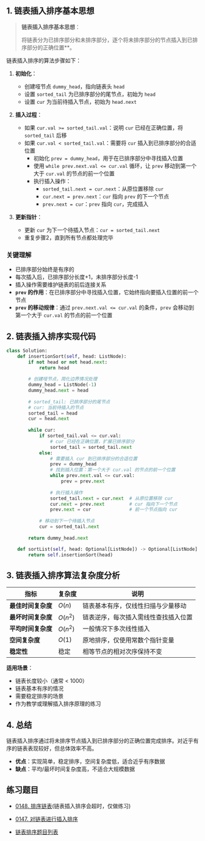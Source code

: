 

## 1. 链表插入排序基本思想

> **链表插入排序基本思想**：
> 
> 将链表分为已排序部分和未排序部分，逐个将未排序部分的节点插入到已排序部分的正确位置**。

链表插入排序的算法步骤如下：

1. **初始化**：
   - 创建哑节点 `dummy_head`，指向链表头 `head`
   - 设置 `sorted_tail` 为已排序部分的尾节点，初始为 `head`
   - 设置 `cur` 为当前待插入节点，初始为 `head.next`

2. **插入过程**：
   - 如果 `cur.val >= sorted_tail.val`：说明 `cur` 已经在正确位置，将 `sorted_tail` 后移
   - 如果 `cur.val < sorted_tail.val`：需要将 `cur` 插入到已排序部分的合适位置
      - 初始化 `prev = dummy_head`，用于在已排序部分中寻找插入位置
      - 使用 `while prev.next.val <= cur.val` 循环，让 `prev` 移动到第一个大于 `cur.val` 的节点的前一个位置
      - 执行插入操作：
         - `sorted_tail.next = cur.next`：从原位置移除 `cur`
         - `cur.next = prev.next`：`cur` 指向 `prev` 的下一个节点
         - `prev.next = cur`：`prev` 指向 `cur`，完成插入

3. **更新指针**：
   - 更新 `cur` 为下一个待插入节点：`cur = sorted_tail.next`
   - 重复步骤2，直到所有节点都处理完毕

### 关键理解

- 已排序部分始终是有序的
- 每次插入后，已排序部分长度+1，未排序部分长度-1
- 插入操作需要维护链表的前后连接关系
- **`prev` 的作用**：在已排序部分中寻找插入位置，它始终指向要插入位置的前一个节点
- **`prev` 的移动规律**：通过 `prev.next.val <= cur.val` 的条件，`prev` 会移动到第一个大于 `cur.val` 的节点的前一个位置

## 2. 链表插入排序实现代码

```python
class Solution:
    def insertionSort(self, head: ListNode):
        if not head or not head.next:
            return head
        
        # 创建哑节点，简化边界情况处理
        dummy_head = ListNode(-1)
        dummy_head.next = head
        
        # sorted_tail: 已排序部分的尾节点
        # cur: 当前待插入的节点
        sorted_tail = head
        cur = head.next 
        
        while cur:
            if sorted_tail.val <= cur.val:
                # cur 已经在正确位置，扩展已排序部分
                sorted_tail = sorted_tail.next 
            else:
                # 需要插入 cur 到已排序部分的合适位置
                prev = dummy_head
                # 找到插入位置：第一个大于 cur.val 的节点的前一个位置
                while prev.next.val <= cur.val:
                    prev = prev.next
                
                # 执行插入操作
                sorted_tail.next = cur.next  # 从原位置移除 cur
                cur.next = prev.next         # cur 指向下一个节点
                prev.next = cur              # 前一个节点指向 cur
            
            # 移动到下一个待插入节点
            cur = sorted_tail.next 
        
        return dummy_head.next

    def sortList(self, head: Optional[ListNode]) -> Optional[ListNode]:
        return self.insertionSort(head)
```

## 3. 链表插入排序算法复杂度分析

| 指标 | 复杂度 | 说明 |
|------|--------|------|
| **最佳时间复杂度** | $O(n)$ | 链表基本有序，仅线性扫描与少量移动 |
| **最坏时间复杂度** | $O(n^2)$ | 链表逆序，每次插入需线性查找插入位置 |
| **平均时间复杂度** | $O(n^2)$ | 一般情况下多次线性插入 |
| **空间复杂度** | $O(1)$ | 原地排序，仅使用常数个指针变量 |
| **稳定性** | 稳定 | 相等节点的相对次序保持不变 |

**适用场景**：

- 链表长度较小（通常 < 1000）
- 链表基本有序的情况
- 需要稳定排序的场景
- 作为教学或理解插入排序原理的练习

## 4. 总结

链表插入排序通过将未排序节点插入到已排序部分的正确位置完成排序。对近乎有序的链表表现较好，但总体效率不高。

- **优点**：实现简单，稳定排序，空间复杂度低，适合近乎有序数据
- **缺点**：平均/最坏时间复杂度高，不适合大规模数据

## 练习题目

- [0148. 排序链表](https://github.com/ITCharge/AlgoNote/tree/main/docs/solutions/0100-0199/sort-list.md)(链表插入排序会超时，仅做练习)
- [0147. 对链表进行插入排序](https://github.com/ITCharge/AlgoNote/tree/main/docs/solutions/0100-0199/insertion-sort-list.md)

- [链表排序题目列表](https://github.com/ITCharge/AlgoNote/tree/main/docs/00_preface/00_06_categories_list.md#%E9%93%BE%E8%A1%A8%E6%8E%92%E5%BA%8F%E9%A2%98%E7%9B%AE)